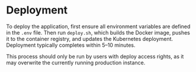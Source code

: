 # Deployment

To deploy the application, first ensure all environment variables are defined in the `.env` file. Then run `deploy.sh`, which builds the Docker image, pushes it to the container registry, and updates the Kubernetes deployment. Deployment typically completes within 5–10 minutes.

This process should only be run by users with deploy access rights, as it may overwrite the currently running production instance.
